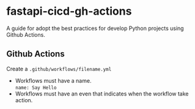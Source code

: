 # fastapi-cicd-gh-actions
A guide for adopt the best practices for develop Python projects using Github Actions.

## Github Actions


Create a `.github/workflows/filename.yml`
- Workflows must have a name.  
`name: Say Hello`
- Workflows must have an even that indicates when the workflow take action.

